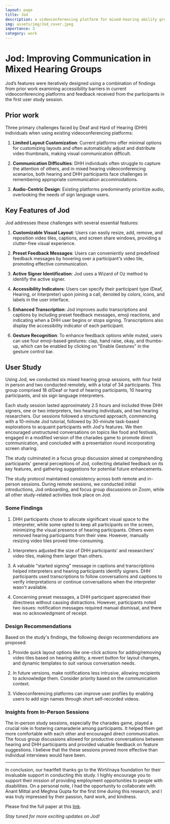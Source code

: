 ```yaml
---
layout: page
title: Jod
description: a videoconferencing platform for mixed-hearing ability groups
img: assets/img/Jod_cover.jpeg
importance: 3
category: work
---
```


# Jod: Improving Communication in Mixed Hearing Groups

Jod’s features were iteratively designed using a combination of findings from prior work examining accessibility barriers in current videoconferencing platforms and feedback received from the participants in the first user study session.

## Prior work
Three primary challenges faced by Deaf and Hard of Hearing (DHH) individuals when using existing videoconferencing platforms:

1. **Limited Layout Customization**: Current platforms offer minimal options for customizing layouts and often automatically adjust and distribute video thumbnails, making visual communication difficult.

2. **Communication Difficulties**: DHH individuals often struggle to capture the attention of others, and in mixed hearing videoconferencing scenarios, both hearing and DHH participants face challenges in remembering appropriate communication accommodations.

3. **Audio-Centric Design**: Existing platforms predominantly prioritize audio, overlooking the needs of sign language users.

## Key Features of Jod
Jod addresses these challenges with several essential features:

1. **Customizable Visual Layout**: Users can easily resize, add, remove, and reposition video tiles, captions, and screen share windows, providing a clutter-free visual experience.

2. **Preset Feedback Messages**: Users can conveniently send predefined feedback messages by hovering over a participant's video tile, promoting effective communication.

3. **Active Signer Identification**: Jod uses a Wizard of Oz method to identify the active signer.

4. **Accessibility Indicators**: Users can specify their participant type (Deaf, Hearing, or Interpreter) upon joining a call, denoted by colors, icons, and labels in the user interface.

5. **Enhanced Transcription**: Jod improves audio transcriptions and captions by including preset feedback messages, emoji reactions, and indicating when a DHH user begins or stops signing. Transcriptions also display the accessibility indicator of each participant.

6. **Gesture Recognition**: To enhance feedback options while muted, users can use four emoji-based gestures: clap, hand raise, okay, and thumbs-up, which can be enabled by clicking on "Enable Gestures" in the gesture control bar.

## User Study
Using Jod, we conducted six mixed hearing group sessions, with four held in person and two conducted remotely, with a total of 34 participants. This group comprised 18 d/Deaf or hard of hearing participants, 10 hearing participants, and six sign language interpreters.

Each study session lasted approximately 2.5 hours and included three DHH signers, one or two interpreters, two hearing individuals, and two hearing researchers. Our sessions followed a structured approach, commencing with a 10-minute Jod tutorial, followed by 30-minute task-based explorations to acquaint participants with Jod's features. We then encouraged unstructured conversations on topics like food and festivals, engaged in a modified version of the charades game to promote direct communication, and concluded with a presentation round incorporating screen sharing.

The study culminated in a focus group discussion aimed at comprehending participants' general perceptions of Jod, collecting detailed feedback on its key features, and gathering suggestions for potential future enhancements.

The study protocol maintained consistency across both remote and in-person sessions. During remote sessions, we conducted initial introductions, Jod onboarding, and focus group discussions on Zoom, while all other study-related activities took place on Jod.

### Some Findings
1. DHH participants chose to allocate significant visual space to the interpreter, while some opted to keep all participants on the screen, minimizing the visual presence of hearing participants. Others even removed hearing participants from their view. However, manually resizing video tiles proved time-consuming.

2. Interpreters adjusted the size of DHH participants' and researchers' video tiles, making them larger than others.

3. A valuable "started signing" message in captions and transcriptions helped interpreters and hearing participants identify signers. DHH participants used transcriptions to follow conversations and captions to verify interpretations or continue conversations when the interpreter wasn't available.

4. Concerning preset messages, a DHH participant appreciated their directness without causing distractions. However, participants noted two issues: notification messages required manual dismissal, and there was no acknowledgment of receipt.

### Design Recommendations
Based on the study's findings, the following design recommendations are proposed:

1. Provide quick layout options like one-click actions for adding/removing video tiles based on hearing ability, a revert button for layout changes, and dynamic templates to suit various conversation needs.

2. In future versions, make notifications less intrusive, allowing recipients to acknowledge them. Consider priority based on the communication context.

3. Videoconferencing platforms can improve user profiles by enabling users to add sign names through short self-recorded videos.

### Insights from In-Person Sessions
The in-person study sessions, especially the charades game, played a crucial role in fostering camaraderie among participants. It helped them get more comfortable with each other and encouraged direct communication. The focus group discussions allowed for productive conversations between hearing and DHH participants and provided valuable feedback on feature suggestions. I believe that the these sessions proved more effective than individual interviews would have been.

-----------------------------------------------

In conclusion, our heartfelt thanks go to the WinVinaya foundation for their invaluable support in conducting this study. I highly encourage you to support their mission of providing employment opportunities to people with disabilities. On a personal note, I had the opportunity to collaborate with Anant Mittal and Meghna Gupta for the first time during this research, and I was truly impressed by their passion, hard work, and kindness. 

Please find the full paper at this [link](https://dl.acm.org/doi/10.1145/3597638.3608382).

_Stay tuned for more exciting updates on Jod!_
